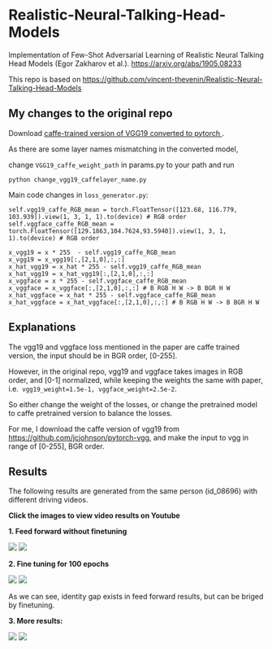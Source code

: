 # Realistic-Neural-Talking-Head-Models
Implementation of Few-Shot Adversarial Learning of Realistic Neural Talking Head Models (Egor Zakharov et al.). https://arxiv.org/abs/1905.08233

This repo is based on https://github.com/vincent-thevenin/Realistic-Neural-Talking-Head-Models


## My changes to the original repo
Download [caffe-trained version of VGG19 converted to pytorch ](https://web.eecs.umich.edu/~justincj/models/vgg19-d01eb7cb.pth).

As there are some layer names mismatching in the converted model, 

change `VGG19_caffe_weight_path` in params.py to your path and run
```
python change_vgg19_caffelayer_name.py
```


Main code changes in `loss_generator.py`:
```
self.vgg19_caffe_RGB_mean = torch.FloatTensor([123.68, 116.779, 103.939]).view(1, 3, 1, 1).to(device) # RGB order
self.vggface_caffe_RGB_mean = torch.FloatTensor([129.1863,104.7624,93.5940]).view(1, 3, 1, 1).to(device) # RGB order

x_vgg19 = x * 255  - self.vgg19_caffe_RGB_mean
x_vgg19 = x_vgg19[:,[2,1,0],:,:]
x_hat_vgg19 = x_hat * 255 - self.vgg19_caffe_RGB_mean
x_hat_vgg19 = x_hat_vgg19[:,[2,1,0],:,:]
x_vggface = x * 255 - self.vggface_caffe_RGB_mean
x_vggface = x_vggface[:,[2,1,0],:,:] # B RGB H W -> B BGR H W
x_hat_vggface = x_hat * 255 - self.vggface_caffe_RGB_mean
x_hat_vggface = x_hat_vggface[:,[2,1,0],:,:] # B RGB H W -> B BGR H W
```

## Explanations
The vgg19 and vggface loss mentioned in the paper are caffe trained version, the input should be in BGR order, [0-255].

However, in the original repo, vgg19 and vggface takes images in RGB order, and [0-1] normalized, while keeping the weights the same with paper, i.e.` vgg19_weight=1.5e-1, vggface_weight=2.5e-2`.

So either change the weight of the losses, or change the pretrained model to caffe pretrained version to balance the losses. 

For me, I download the caffe version of vgg19 from https://github.com/jcjohnson/pytorch-vgg, 
and make the input to vgg in range of [0-255], BGR order.

## Results
The following results are generated from the same person (id_08696) with different driving videos.

**Click the images to view video results on Youtube**

**1. Feed forward without finetuning**

[![](http://img.youtube.com/vi/HFI03fymvqI/0.jpg)](http://www.youtube.com/watch?v=HFI03fymvqI "")
[![](http://img.youtube.com/vi/Oz4AzhH5d0o/0.jpg)](http://www.youtube.com/watch?v=Oz4AzhH5d0o "")

**2. Fine tuning for 100 epochs**

[![](http://img.youtube.com/vi/WQ9z6GKu5_c/0.jpg)](http://www.youtube.com/watch?v=WQ9z6GKu5_c "")
[![](http://img.youtube.com/vi/O4WLB90m48U/0.jpg)](http://www.youtube.com/watch?v=O4WLB90m48U "")

As we can see, identity gap exists in feed forward results, but can be briged by finetuning. 

**3. More results:**

[![](http://img.youtube.com/vi/JBgnSG_t32M/0.jpg)](http://www.youtube.com/watch?v=JBgnSG_t32M "")
[![](http://img.youtube.com/vi/0gRR234skEA/0.jpg)](http://www.youtube.com/watch?v=0gRR234skEA "")
